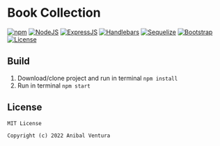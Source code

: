 # Book Collection

[![npm](https://img.shields.io/static/v1?label=npm&message=8.5.5&color=purple)](https://www.npmjs.com/)
[![NodeJS](https://img.shields.io/static/v1?label=NodeJS&message=16.15.0&color=green)](https://nodejs.org/en/)
[![ExpressJS](https://img.shields.io/static/v1?label=ExpressJS&message=4.17.1&color=000000)](https://expressjs.com/)
[![Handlebars](https://img.shields.io/static/v1?label=Handlebars&message=5.3.2&color=9E380D)](https://handlebarsjs.com/)
[![Sequelize](https://img.shields.io/static/v1?label=Sequelize&message=6.21.3&color=blue)](https://sequelize.org/)
[![Bootstrap](https://img.shields.io/static/v1?label=Bootstrap&message=5.2.0-beta1&color=7952B3)](https://getbootstrap.com/)
[![License](https://img.shields.io/static/v1?label=License&message=MIT&color=blue)](LICENSE.md)

## Build

1. Download/clone project and run in terminal `npm install`
2. Run in terminal `npm start`

## License

```xml
MIT License

Copyright (c) 2022 Anibal Ventura
```
